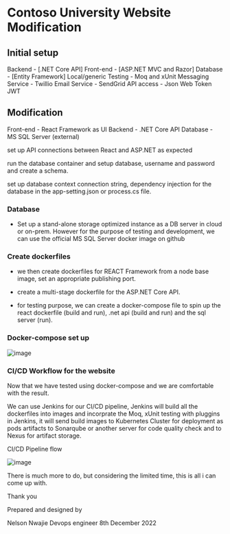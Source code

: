 # Contoso University Website Modification

## Initial setup

Backend - [.NET Core API]
Front-end - [ASP.NET MVC and Razor]
Database - [Entity Framework] Local/generic 
Testing - Moq and xUnit
Messaging Service - Twillio
Email Service - SendGrid
API access - Json Web Token JWT

## Modification

Front-end - React Framework as UI
Backend - .NET Core API
Database - MS SQL Server (external)

set up API connections between React and ASP.NET as expected

run the database container and setup database, username and password and create a schema.

set up database context connection string, dependency injection for the database in the app-setting.json or process.cs file.




### Database
- Set up a stand-alone storage optimized instance as a DB server in cloud or on-prem. However for the purpose of testing and development, we can use the official MS SQL Server docker image on github

### Create dockerfiles

- we then create dockerfiles for REACT Framework from a node base 		image, set an appropriate publishing port.

- create a multi-stage dockerfile for the ASP.NET Core API.

- for testing purpose, we can create a docker-compose file to spin up the  react dockerfile (build and run), .net api (build and run) and the sql server (run).

### Docker-compose set up
![image](https://user-images.githubusercontent.com/20236706/206538634-e1edccc3-697b-4959-b22f-468d7f074aae.png)
### CI/CD Workflow for the website
Now that we have tested using docker-compose and we are comfortable with the result.

We can use Jenkins for our CI/CD pipeline, Jenkins will build all the dockerfiles into images  and incorprate the Moq, xUnit testing with pluggins in Jenkins, it will send build images to Kubernetes Cluster for deployment  as pods artifacts to Sonarqube  or another server for code quality check and to Nexus for artifact storage.

CI/CD Pipeline flow

![image](https://user-images.githubusercontent.com/20236706/206540511-d3d35b28-00e5-4b7f-b717-c690b00e291c.png)

There is much more to do, but considering the limited time, this is all i can come up with.

Thank you

Prepared and designed by


Nelson Nwajie
Devops engineer
8th December 2022
